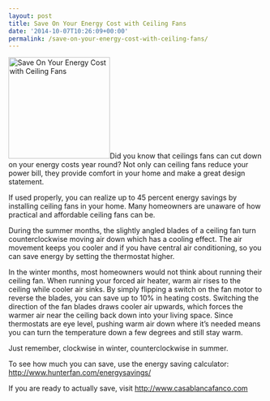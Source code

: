 ```yaml
---
layout: post
title: Save On Your Energy Cost with Ceiling Fans
date: '2014-10-07T10:26:09+00:00'
permalink: /save-on-your-energy-cost-with-ceiling-fans/
---
```

<a href="http://www.murraylampert.com/wp-content/uploads/fans.jpg"><img class="size-full wp-image-2370 alignleft" alt="Save On Your Energy Cost with Ceiling Fans" src="http://www.murraylampert.com/wp-content/uploads/fans.jpg" width="200" height="200" /></a>Did you know that ceilings fans can cut down on your energy costs year round? Not only can ceiling fans reduce your power bill, they provide comfort in your home and make a great design statement.

If used properly, you can realize up to 45 percent energy savings by installing ceiling fans in your home. Many homeowners are unaware of how practical and affordable ceiling fans can be.

During the summer months, the slightly angled blades of a ceiling fan turn counterclockwise moving air down which has a cooling effect. The air movement keeps you cooler and if you have central air conditioning, so you can save energy by setting the thermostat higher.

In the winter months, most homeowners would not think about running their ceiling fan. When running your forced air heater, warm air rises to the ceiling while cooler air sinks. By simply flipping a switch on the fan motor to reverse the blades, you can save up to 10% in heating costs. Switching the direction of the fan blades draws cooler air upwards, which forces the warmer air near the ceiling back down into your living space. Since thermostats are eye level, pushing warm air down where it’s needed means you can turn the temperature down a few degrees and still stay warm.

Just remember, clockwise in winter, counterclockwise in summer.

To see how much you can save, use the energy saving calculator:
<a href="http://www.hunterfan.com/energysavings/">http://www.hunterfan.com/energysavings/</a>

If you are ready to actually save, visit <a href="http://www.casablancafanco.com">http://www.casablancafanco.com</a>
